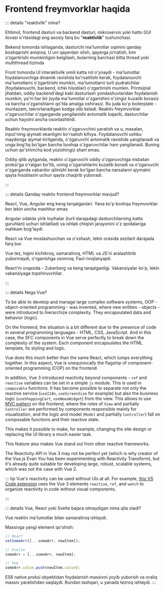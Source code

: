 # Frontend freymvorklar haqida

::: details "reaktivlik" nima?

Ehtimol, frontend dasturi va backend dasturi, mikroservis yoki hatto GUI ilovasi o'rtasidagi eng asosiy farq bu "**reaktivlik**" tushunchasi.

Bekend tomonda ishlaganda, dasturchi ma'lumotlar oqimini qanday boshqarishi aniqroq. U uni qayerdan olish, qayerga jo‘natish, kim o‘zgartirishi mumkinligini belgilash, bularning barchasi bitta thread yoki multithread tizimda

Front tomonda UI interaktivlik omili katta rol o'ynaydi - ma'lumotlar foydalanuvchiga dinamik ravishda ko'rsatilishi kerak, foydalanuvchi ma'lumotlarni o'zgartirishi mumkin, ma'lumotlarni turli pudratchilar (foydalanuvchi, backend, ichki hisoblar) o'zgartirishi mumkin. Printsipial jihatdan, oddiy backend'dagi kabi dasturlash yondashuvlaridan foydalanish mumkin, ya'ni har bir joyda ma'lumotlar o'zgarishini o'zingiz kuzatib borasiz va barcha o'zgarishlarni qo'lda amalga oshirasiz. Bu juda ko'p boilerplate - muntazam, takrorlanadigan kodga olib keladi. Reaktiv freymvorklar o'zgaruvchilar o'zgarganda yangilanishi avtomatik bajarib, dasturchilar uchun hayotni ancha osonlashtirdi.

Reaktiv freymvorklarda reaktiv o'zgaruvchini yaratish va u, masalan, input'ning qiymati ekanligini ko'rsatish kifoya. Foydalanuvchi ushbu maydonga qiymat kiritganda, o'zgaruvchi avtomatik ravishda yangilanadi va unga bog'liq bo'lgan barcha boshqa o'zgaruvchilar ham yangilanadi. Buning uchun qo'shimcha kod yozishingiz shart emas.

Oddiy qilib aytganda, reaktiv o'zgaruvchi oddiy o'zgaruvchiga nisbatan proksi'ga o'ralgan bo'lib, uning o'zgarishlarini kuzatib boradi va o'zgaruvchi o'zgarganda xabardor qilinishi kerak bo'lgan barcha narsalarni qiymatni qayta hisoblashi uchun qayta chaqirib yuboradi.

:::

::: details Qanday reaktiv frontend freymvorklar mavjud?

React, Vue, Angular eng keng tarqalganlari. Yana ko'p boshqa freymvorklar bor lekin uncha mashhur emas

Angular odatda yirik loyihalar (turli darajadagi dasturchilarning katta guruhlari) uchun ishlatiladi va ishlab chiqish jarayonini o'z qoidalariga mahkam bog'laydi.

React va Vue moslashuvchan va o'xshash, lekin orasida sezilarli darajada farq bor.

Vue tez, hajmi kichikroq, samaraliroq, HTML va JS'ni aralashtirib yubormaydi, o'rganishga osonroq. Faol rivojlanyapti.

React'ni orqasida - Zukerberg va keng tarqalganligi. Vakansiyalar ko'p, lekin vakansiyaga topshiruvchilar.

:::

::: details Nega Vue?

To be able to develop and manage large complex software systems, OOP - object-oriented programming - was invented, where new entities - objects - were introduced to hierarchize complexity. They encapsulated data and behavior (logic).

On the frontend, the situation is a bit different due to the presence of code in several programming languages - HTML, CSS, JavaScript. And in this case, the SFC components in Vue serve perfectly to break down the complexity of the system. Each component encapsulates the HTML template, its styling and logic.

Vue does this much better than the same React, which lumps everything together. In this aspect, Vue is unequivocally the flagship of component-oriented programming (COP) on the frontend.

In addition, Vue 3 introduced reactivity beyond components - `ref` and `reactive` variables can be set in a simple `js` module. This is used in `composable` functions. It has become possible to separate not only the reactive service (`useI18n`, `useScreenSize` for example) but also the business logic (`useShoppingCart`, `useNewsWidget`) from the view. This allows to use [MVC pattern](https://ru.wikipedia.org/wiki/Model-View-Controller) on the frontend, where the roles of `View` and partially `Controller` are performed by components responsible mainly for visualization, and the logic and model (`Model` and partially `Controller`) fall on composable functions and their reactive state.

This makes it possible to make, for example, changing the site design or replacing the UI library a much easier task.

This feature also makes Vue stand out from other reactive frameworks.

The Reactivity API in Vue 3 may not be perfect yet (which is why creator of the Vue.js Evan You has been experimenting with Reactivity Transform), but it's already quite suitable for developing large, robust, scalable systems, which was not the case with Vue 2.

::: tip
Vue's reactivity can be used without UIs at all. For example, [this VS Code extension](https://github.com/soerenuhrbach/vscode-deepl/blob/main/src/state.ts) uses the Vue 3 elements `reactive`, `ref`, and `watch` to organize reactivity in code without visual components.

:::

::: details Vue, React yoki Svelte bajara olmaydigan nima qila oladi?

Vue reaktiv ma'lumotlar bilan samaraliroq ishlaydi.

Massivga yangi element qo'shish:

```js
// React
setSomeArr([...someArr, newItem]);

// Svelte
someArr = [...someArr, newItem];

// Vue
someArr.value.push(newItem.value);
```

ES6 native proksi obyektidan foydalanish massivni yoyib yuborish va oraliq massiv yaratishdan saqlaydi. Bundan tashqari, u yanada tezroq ishlaydi.
:::
